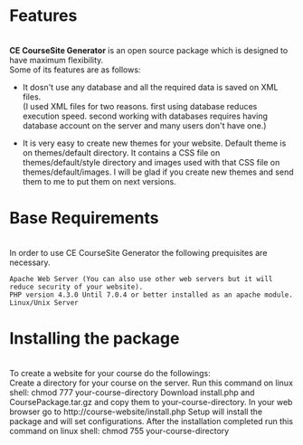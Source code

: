 <h1>Features</h1>
<br>
<strong>CE CourseSite Generator</strong> is an open source package which is designed to have maximum flexibility.
<br>Some of its features are as follows:

  - It dosn't use any database and all the required data is saved on XML files.
  <br>(I used XML files for two reasons. first using database reduces execution speed. second working with databases requires having database account on the server and many users don't have one.)

  - It is very easy to create new themes for your website. Default theme is on themes/default directory. It contains a CSS file on themes/default/style directory and images used with that CSS file on themes/default/images. I will be glad if you create new themes and send them to me to put them on next versions.
      

<h1>Base Requirements</h1>
<br>
In order to use CE CourseSite Generator the following prequisites are necessary.

    Apache Web Server (You can also use other web servers but it will reduce security of your website).
    PHP version 4.3.0 Until 7.0.4 or better installed as an apache module.
    Linux/Unix Server


<h1>Installing the package</h1>
<br>
To create a website for your course do the followings:
<br>
    Create a directory for your course on the server.
    Run this command on linux shell:
        chmod 777 your-course-directory
    Download install.php and CoursePackage.tar.gz and copy them to your-course-directory.
    In your web browser go to http://course-website/install.php
    Setup will install the package and will set configurations.
    After the installation completed run this command on linux shell:
       chmod 755 your-course-directory

